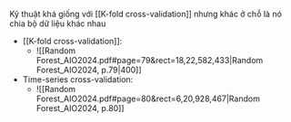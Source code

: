 Kỹ thuật khá giống với [[K-fold cross-validation]] nhưng khác ở chỗ là nó chia bộ dữ liệu khác nhau 

- [[K-fold cross-validation]]:
	- ![[Random Forest_AIO2024.pdf#page=79&rect=18,22,582,433|Random Forest_AIO2024, p.79|400]]
- Time-series cross-validation:
	- ![[Random Forest_AIO2024.pdf#page=80&rect=6,20,928,467|Random Forest_AIO2024, p.80]]


